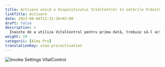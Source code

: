```yaml
---
title: Activare unică a dispozitivului VitalControl în setările hrănitorului automat
linkTitle: Activare
date: 2023-08-04T12:32:28+02:00
draft: false
description: >
  Înainte de a utiliza VitalControl pentru prima dată, trebuie să-l activați o dată în setările hrănitorului Alma Pro.
weight: 10
categorii: [Alma Pro]
translationKey: alma-pro/activation
---
```


![Invoke Settings VitalControl](../images/open-settings-vitalcontrol.png "Invocare meniu setări VitalControl")
